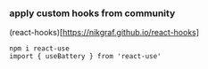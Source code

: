 ### apply custom hooks from community
(react-hooks)[https://nikgraf.github.io/react-hooks]
```
npm i react-use
import { useBattery } from 'react-use'
```